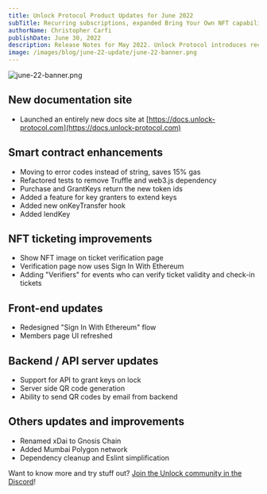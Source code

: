 ```yaml
---
title: Unlock Protocol Product Updates for June 2022
subTitle: Recurring subscriptions, expanded Bring Your Own NFT capabilities, credit card improvements, and more
authorName: Christopher Carfi
publishDate: June 30, 2022
description: Release Notes for May 2022. Unlock Protocol introduces recurring subscription NFTs, expanded Bring Your Own NFT capabilities, credit card improvements, and more.
image: /images/blog/june-22-update/june-22-banner.png
---
```


![june-22-banner.png](/images/blog/june-22-update/june-22-banner.png)

## New documentation site

* Launched an entirely new docs site at [https://docs.unlock-protocol.com](https://docs.unlock-protocol.com)

## Smart contract enhancements

* Moving to error codes instead of string, saves 15% gas
* Refactored tests to remove Truffle and web3.js dependency
* Purchase and GrantKeys return the new token ids
* Added a feature for key granters to extend keys
* Added new onKeyTransfer hook
* Added lendKey

## NFT ticketing improvements

* Show NFT image on ticket verification page
* Verification page now uses Sign In With Ethereum
* Adding "Verifiers" for events who can verify ticket validity and check-in tickets

## Front-end updates

* Redesigned "Sign In With Ethereum" flow
* Members page UI refreshed

## Backend / API server updates
* Support for API to grant keys on lock
* Server side QR code generation
* Ability to send QR codes by email from backend

## Others updates and improvements

* Renamed xDai to Gnosis Chain
* Added Mumbai Polygon network
* Dependency cleanup and Eslint simplification

Want to know more and try stuff out? [Join the Unlock community in the Discord](https://discord.com/invite/Ah6ZEJyTDp)!
